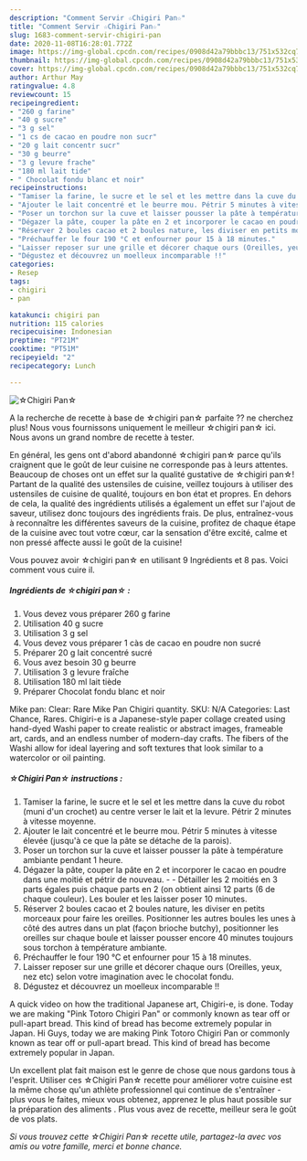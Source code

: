 ```yaml
---
description: "Comment Servir ☆Chigiri Pan☆"
title: "Comment Servir ☆Chigiri Pan☆"
slug: 1683-comment-servir-chigiri-pan
date: 2020-11-08T16:28:01.772Z
image: https://img-global.cpcdn.com/recipes/0908d42a79bbbc13/751x532cq70/☆chigiri-pan☆-photo-principale-de-la-recette.jpg
thumbnail: https://img-global.cpcdn.com/recipes/0908d42a79bbbc13/751x532cq70/☆chigiri-pan☆-photo-principale-de-la-recette.jpg
cover: https://img-global.cpcdn.com/recipes/0908d42a79bbbc13/751x532cq70/☆chigiri-pan☆-photo-principale-de-la-recette.jpg
author: Arthur May
ratingvalue: 4.8
reviewcount: 15
recipeingredient:
- "260 g farine"
- "40 g sucre"
- "3 g sel"
- "1 cs de cacao en poudre non sucr"
- "20 g lait concentr sucr"
- "30 g beurre"
- "3 g levure frache"
- "180 ml lait tide"
- " Chocolat fondu blanc et noir"
recipeinstructions:
- "Tamiser la farine, le sucre et le sel et les mettre dans la cuve du robot (muni d&#39;un crochet) au centre verser le lait et la levure. Pétrir 2 minutes à vitesse moyenne."
- "Ajouter le lait concentré et le beurre mou. Pétrir 5 minutes à vitesse élevée (jusqu&#39;à ce que la pâte se détache de la parois)."
- "Poser un torchon sur la cuve et laisser pousser la pâte à température ambiante pendant 1 heure."
- "Dégazer la pâte, couper la pâte en 2 et incorporer le cacao en poudre dans une moitié et pétrir de nouveau.  Détailler les 2 moitiés en 3 parts égales puis chaque parts en 2 (on obtient ainsi 12 parts (6 de chaque couleur). Les bouler et les laisser poser 10 minutes."
- "Réserver 2 boules cacao et 2 boules nature, les diviser en petits morceaux pour faire les oreilles. Positionner les autres boules les unes à côté des autres dans un plat (façon brioche butchy), positionner les oreilles sur chaque boule et laisser pousser encore 40 minutes toujours sous torchon à température ambiante."
- "Préchauffer le four 190 °C et enfourner pour 15 à 18 minutes."
- "Laisser reposer sur une grille et décorer chaque ours (Oreilles, yeux, nez etc) selon votre imagination avec le chocolat fondu."
- "Dégustez et découvrez un moelleux incomparable !!"
categories:
- Resep
tags:
- chigiri
- pan

katakunci: chigiri pan 
nutrition: 115 calories
recipecuisine: Indonesian
preptime: "PT21M"
cooktime: "PT51M"
recipeyield: "2"
recipecategory: Lunch

---
```



![☆Chigiri Pan☆](https://img-global.cpcdn.com/recipes/0908d42a79bbbc13/751x532cq70/☆chigiri-pan☆-photo-principale-de-la-recette.jpg)

A la recherche de recette à base de ☆chigiri pan☆ parfaite ?? ne cherchez plus! Nous vous fournissons uniquement le meilleur ☆chigiri pan☆ ici. Nous avons un grand nombre de recette à tester.

En général, les gens ont d'abord abandonné ☆chigiri pan☆ parce qu'ils craignent que le goût de leur cuisine ne corresponde pas à leurs attentes. Beaucoup de choses ont un effet sur la qualité gustative de ☆chigiri pan☆! Partant de la qualité des ustensiles de cuisine, veillez toujours à utiliser des ustensiles de cuisine de qualité, toujours en bon état et propres. En dehors de cela, la qualité des ingrédients utilisés a également un effet sur l'ajout de saveur, utilisez donc toujours des ingrédients frais. De plus, entraînez-vous à reconnaître les différentes saveurs de la cuisine, profitez de chaque étape de la cuisine avec tout votre cœur, car la sensation d'être excité, calme et non pressé affecte aussi le goût de la cuisine!

<!--inarticleads1-->

Vous pouvez avoir ☆chigiri pan☆ en utilisant 9 Ingrédients et 8 pas. Voici comment vous cuire il.

##### Ingrédients de ☆chigiri pan☆ :

1. Vous devez vous préparer 260 g farine
1. Utilisation 40 g sucre
1. Utilisation 3 g sel
1. Vous devez vous préparer 1 càs de cacao en poudre non sucré
1. Préparer 20 g lait concentré sucré
1. Vous avez besoin 30 g beurre
1. Utilisation 3 g levure fraîche
1. Utilisation 180 ml lait tiède
1. Préparer  Chocolat fondu blanc et noir


Mike pan: Clear: Rare Mike Pan Chigiri quantity. SKU: N/A Categories: Last Chance, Rares. Chigiri-e is a Japanese-style paper collage created using hand-dyed Washi paper to create realistic or abstract images, frameable art, cards, and an endless number of modern-day crafts. The fibers of the Washi allow for ideal layering and soft textures that look similar to a watercolor or oil painting. 

<!--inarticleads2-->

##### ☆Chigiri Pan☆ instructions :

1. Tamiser la farine, le sucre et le sel et les mettre dans la cuve du robot (muni d&#39;un crochet) au centre verser le lait et la levure. Pétrir 2 minutes à vitesse moyenne.
1. Ajouter le lait concentré et le beurre mou. Pétrir 5 minutes à vitesse élevée (jusqu&#39;à ce que la pâte se détache de la parois).
1. Poser un torchon sur la cuve et laisser pousser la pâte à température ambiante pendant 1 heure.
1. Dégazer la pâte, couper la pâte en 2 et incorporer le cacao en poudre dans une moitié et pétrir de nouveau. -  - Détailler les 2 moitiés en 3 parts égales puis chaque parts en 2 (on obtient ainsi 12 parts (6 de chaque couleur). Les bouler et les laisser poser 10 minutes.
1. Réserver 2 boules cacao et 2 boules nature, les diviser en petits morceaux pour faire les oreilles. Positionner les autres boules les unes à côté des autres dans un plat (façon brioche butchy), positionner les oreilles sur chaque boule et laisser pousser encore 40 minutes toujours sous torchon à température ambiante.
1. Préchauffer le four 190 °C et enfourner pour 15 à 18 minutes.
1. Laisser reposer sur une grille et décorer chaque ours (Oreilles, yeux, nez etc) selon votre imagination avec le chocolat fondu.
1. Dégustez et découvrez un moelleux incomparable !!


A quick video on how the traditional Japanese art, Chigiri-e, is done. Today we are making &#34;Pink Totoro Chigiri Pan&#34; or commonly known as tear off or pull-apart bread. This kind of bread has become extremely popular in Japan. Hi Guys, today we are making Pink Totoro Chigiri Pan or commonly known as tear off or pull-apart bread. This kind of bread has become extremely popular in Japan. 

<!--inarticleads1-->

<p>
Un excellent plat fait maison est le genre de chose que nous gardons tous à l'esprit. Utiliser ces ☆Chigiri Pan☆ recette pour améliorer votre cuisine est la même chose qu'un athlète professionnel qui continue de s'entraîner - plus vous le faites, mieux vous obtenez, apprenez le plus haut possible sur la préparation des aliments . Plus vous avez de recette, meilleur sera le goût de vos plats.
</p>

<p>
<i>Si vous trouvez cette ☆Chigiri Pan☆ recette utile, partagez-la avec vos amis ou votre famille, merci et bonne chance.</i>
</p>
